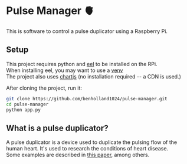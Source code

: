 # Pulse Manager 🫀
This is software to control a pulse duplicator using a Raspberry Pi.  

## Setup 
This project requires python and [eel](https://github.com/python-eel/Eel?tab=readme-ov-file#eel) to be installed on the RPi.  
When installing eel, you may want to use a [venv](https://stackoverflow.com/questions/75602063/pip-install-r-requirements-txt-is-failing-this-environment-is-externally-mana/75696359#75696359)  
The project also uses [chartjs](https://www.chartjs.org/) (no installation required -- a CDN is used.)  

After cloning the project, run it:
```bash
git clone https://github.com/benholland1024/pulse-manager.git
cd pulse-manager
python app.py
```

## What is a pulse duplicator?
A pulse duplicator is a device used to duplicate the pulsing flow of the human heart. It's used to research the conditions of heart disease.  
Some examples are described in [this paper](https://scholar.sun.ac.za/server/api/core/bitstreams/bccb60ab-9c5d-49c6-a285-ae7c1f789fe6/content), among others.
